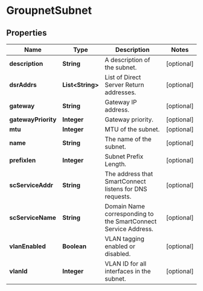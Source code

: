 
# GroupnetSubnet

## Properties
Name | Type | Description | Notes
------------ | ------------- | ------------- | -------------
**description** | **String** | A description of the subnet. |  [optional]
**dsrAddrs** | **List&lt;String&gt;** | List of Direct Server Return addresses. |  [optional]
**gateway** | **String** | Gateway IP address. |  [optional]
**gatewayPriority** | **Integer** | Gateway priority. |  [optional]
**mtu** | **Integer** | MTU of the subnet. |  [optional]
**name** | **String** | The name of the subnet. |  [optional]
**prefixlen** | **Integer** | Subnet Prefix Length. |  [optional]
**scServiceAddr** | **String** | The address that SmartConnect listens for DNS requests. |  [optional]
**scServiceName** | **String** | Domain Name corresponding to the SmartConnect Service Address. |  [optional]
**vlanEnabled** | **Boolean** | VLAN tagging enabled or disabled. |  [optional]
**vlanId** | **Integer** | VLAN ID for all interfaces in the subnet. |  [optional]



